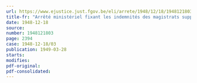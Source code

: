 ```yaml
---
url: https://www.ejustice.just.fgov.be/eli/arrete/1948/12/18/1948121803/justel
title-fr: "Arrêté ministériel fixant les indemnités des magistrats suppléants qui remplissent régulièrement des fonctions de magistrat effectif"
date: 1948-12-18
source:
number: 1948121803
page: 2394
case: 1948-12-18/03
publication: 1949-03-28
starts:
modifies:
pdf-original:
pdf-consolidated:
---
```


